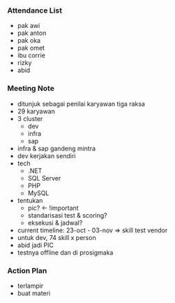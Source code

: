 ### Attendance List
- pak awi
- pak anton
- pak oka
- pak omet
- ibu corrie
- rizky
- abid

### Meeting Note
- ditunjuk sebagai penilai karyawan tiga raksa
- 29 karyawan
- 3 cluster
	- dev
	- infra
	- sap
- infra & sap gandeng mintra
- dev kerjakan sendiri
- tech
	- .NET
	- SQL Server
	- PHP
	- MySQL
- tentukan
	- pic? <- !important
	- standarisasi test & scoring?
	- eksekusi & jadwal?
- current timeline: 23-oct - 03-nov => skill test vendor 
- untuk dev, 74 skill x person
- abid jadi PIC
- testnya offline dan di prosigmaka


### Action Plan
- terlampir
- buat materi